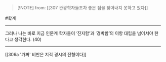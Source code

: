  > [!NOTE] from: [[307 관광학자들조차 좋은 점을 찾아내지 못하고 있다]]

#학계 

--- 
그러나 나는 바로 지금 인문계 학자들이 ‘진지함’과 ‘경박함’의 이항 대립을 넘어서야 한다고 생각한다. (40)



--- 
[[306a '가짜' 비판은 지적 경시의 전형이다]]